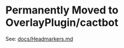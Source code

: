 # Permanently Moved to OverlayPlugin/cactbot

See: [docs/Headmarkers.md](https://github.com/OverlayPlugin/cactbot/blob/main/docs/Headmarkers.md)

<meta http-equiv="refresh" content="0; url=https://github.com/OverlayPlugin/cactbot/blob/main/docs/Headmarkers.md" />
